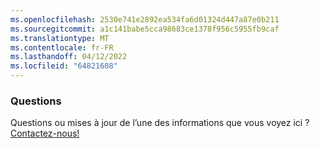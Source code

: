 ```yaml
---
ms.openlocfilehash: 2530e741e2892ea534fa6d01324d447a87e0b211
ms.sourcegitcommit: a1c141babe5cca98683ce1378f956c5955fb9caf
ms.translationtype: MT
ms.contentlocale: fr-FR
ms.lasthandoff: 04/12/2022
ms.locfileid: "64821608"
---
```

### <a name="questions"></a>Questions

Questions ou mises à jour de l’une des informations que vous voyez ici ? <a href="https://aka.ms/AppComplianceQuestions" target="_blank">Contactez-nous!</a>